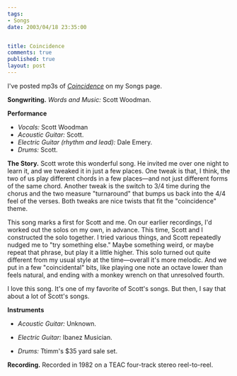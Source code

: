 ```yaml
--- 
tags:
- Songs
date: 2003/04/18 23:35:00


title: Coincidence
comments: true
published: true
layout: post
---
```


<p> I've posted mp3s of <em>
<a href="http://www.dale.emery.name/songs.html#coincidence">Coincidence</a>
</em> on my Songs page. </p>
<p>
<strong>Songwriting.</strong>
<em>Words and Music:</em> Scott Woodman. </p>
<p>
<strong>Performance</strong>
<ul>
<li>
<em>Vocals:</em>     Scott Woodman </li>
<li>
<em>Acoustic Guitar:</em>     Scott. </li>
<li>
<em>Electric Guitar (rhythm and lead):</em>     Dale Emery. </li>
<li>
<em>Drums:</em>     Scott. </li>
</ul>
</p>
<p>
<strong>The Story.</strong> Scott wrote this wonderful song. He invited me over one night to learn it, and we tweaked it in just a few places. One tweak is that, I think, the two of us play different chords in a few places&#8212;and not just different forms of the same chord. Another tweak is the switch to 3/4 time during the chorus and the two measure "turnaround" that bumps us back into the 4/4 feel of the verses. Both tweaks are nice twists that fit the "coincidence" theme. </p>
<p> This song marks a first for Scott and me. On our earlier recordings, I'd worked out the solos on my own, in advance. This time, Scott and I constructed the solo together. I tried various things, and Scott repeatedly nudged me to "try something else." Maybe something weird, or maybe repeat that phrase, but play it a little higher. This solo turned out quite different from my usual style at the time&#8212;overall it's more melodic. And we put in a few "coincidental" bits, like playing one note an octave lower than feels natural, and ending with a monkey wrench on that unresolved fourth. </p>
<p> I love this song. It's one of my favorite of Scott's songs. But then, I say that about a lot of Scott's songs. </p>
<p>
<strong>Instruments</strong>
<ul>
<li>
<em>Acoustic Guitar:</em>     Unknown. </li>
</ul>
<ul>
<li>
<em>Electric Guitar:</em>     Ibanez Musician. </li>
</ul>
<ul>
<li>
<em>Drums:</em>     Ttimm's $35 yard sale set. </li>
</ul>
</p>
<p>
<strong>Recording.</strong> Recorded in 1982 on a TEAC four-track stereo reel-to-reel. </p>
